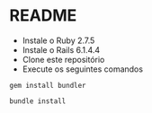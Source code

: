 # README
- Instale o Ruby 2.7.5
- Instale o Rails 6.1.4.4
- Clone este repositório
- Execute os seguintes comandos

```
gem install bundler
```
```
bundle install
```
